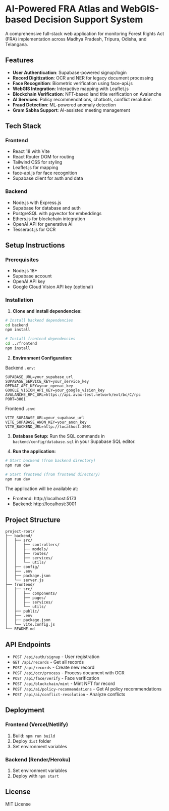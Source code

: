 # AI-Powered FRA Atlas and WebGIS-based Decision Support System

A comprehensive full-stack web application for monitoring Forest Rights Act (FRA) implementation across Madhya Pradesh, Tripura, Odisha, and Telangana.

## Features

- **User Authentication**: Supabase-powered signup/login
- **Record Digitization**: OCR and NER for legacy document processing
- **Face Recognition**: Biometric verification using face-api.js
- **WebGIS Integration**: Interactive mapping with Leaflet.js
- **Blockchain Verification**: NFT-based land title verification on Avalanche
- **AI Services**: Policy recommendations, chatbots, conflict resolution
- **Fraud Detection**: ML-powered anomaly detection
- **Gram Sabha Support**: AI-assisted meeting management

## Tech Stack

### Frontend
- React 18 with Vite
- React Router DOM for routing
- Tailwind CSS for styling
- Leaflet.js for mapping
- face-api.js for face recognition
- Supabase client for auth and data

### Backend
- Node.js with Express.js
- Supabase for database and auth
- PostgreSQL with pgvector for embeddings
- Ethers.js for blockchain integration
- OpenAI API for generative AI
- Tesseract.js for OCR

## Setup Instructions

### Prerequisites
- Node.js 18+
- Supabase account
- OpenAI API key
- Google Cloud Vision API key (optional)

### Installation

1. **Clone and install dependencies:**
```bash
# Install backend dependencies
cd backend
npm install

# Install frontend dependencies
cd ../frontend
npm install
```

2. **Environment Configuration:**

Backend `.env`:
```
SUPABASE_URL=your_supabase_url
SUPABASE_SERVICE_KEY=your_service_key
OPENAI_API_KEY=your_openai_key
GOOGLE_VISION_API_KEY=your_google_vision_key
AVALANCHE_RPC_URL=https://api.avax-test.network/ext/bc/C/rpc
PORT=3001
```

Frontend `.env`:
```
VITE_SUPABASE_URL=your_supabase_url
VITE_SUPABASE_ANON_KEY=your_anon_key
VITE_BACKEND_URL=http://localhost:3001
```

3. **Database Setup:**
Run the SQL commands in `backend/config/database.sql` in your Supabase SQL editor.

4. **Run the application:**
```bash
# Start backend (from backend directory)
npm run dev

# Start frontend (from frontend directory)
npm run dev
```

The application will be available at:
- Frontend: http://localhost:5173
- Backend: http://localhost:3001

## Project Structure

```
project-root/
├── backend/
│   ├── src/
│   │   ├── controllers/
│   │   ├── models/
│   │   ├── routes/
│   │   ├── services/
│   │   └── utils/
│   ├── config/
│   ├── .env
│   ├── package.json
│   └── server.js
├── frontend/
│   ├── src/
│   │   ├── components/
│   │   ├── pages/
│   │   ├── services/
│   │   └── utils/
│   ├── public/
│   ├── .env
│   ├── package.json
│   └── vite.config.js
└── README.md
```

## API Endpoints

- `POST /api/auth/signup` - User registration
- `GET /api/records` - Get all records
- `POST /api/records` - Create new record
- `POST /api/ocr/process` - Process document with OCR
- `POST /api/face/verify` - Face verification
- `POST /api/blockchain/mint` - Mint NFT for record
- `POST /api/ai/policy-recommendations` - Get AI policy recommendations
- `POST /api/ai/conflict-resolution` - Analyze conflicts

## Deployment

### Frontend (Vercel/Netlify)
1. Build: `npm run build`
2. Deploy `dist` folder
3. Set environment variables

### Backend (Render/Heroku)
1. Set environment variables
2. Deploy with `npm start`

## License

MIT License
